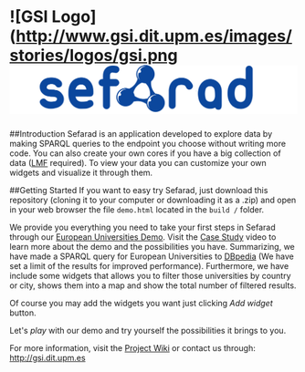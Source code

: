 ![GSI Logo](http://www.gsi.dit.upm.es/images/stories/logos/gsi.png
![Sefarad Logo](./src/img/Logo3.png)
==================================

##Introduction
Sefarad is an application developed to explore data by making SPARQL queries to the endpoint you choose without writing more code. You can also create your own cores if you have a big collection of data ([LMF](https://code.google.com/p/lmf/) required). To view your data you can customize your own widgets and visualize it through them.

##Getting Started 
If you want to easy try Sefarad, just download this repository (cloning it to your computer or downloading it as a .zip) and open in your web browser the file `demo.html` located in the `build /` folder. 

We provide you everything you need to take your first steps in Sefarad through our [European Universities Demo](http://demos.gsi.dit.upm.es/sefarad/index.html#/sparql/universitiesDemo). Visit the [Case Study](https://www.youtube.com/watch?v=NJ8i2kpGGxs) video to learn more about the demo and the possibilities you have. Summarizing, we have made a SPARQL query for European Universities to [DBpedia](http://dbpedia.org/About) (We have set a limit of the results for improved performance). Furthermore, we have include some widgets that allows you to filter those universities by country or city, shows them into a map and show the total number of filtered results.

Of course you may add the widgets you want just clicking _Add widget_ button. 

Let's _play_ with our demo and try yourself the possibilities it brings to you. 


For more information, visit the [Project Wiki](https://github.com/gsi-upm/Sefarad/wiki) or contact us through: http://gsi.dit.upm.es
